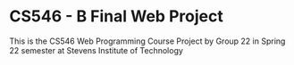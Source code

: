 # CS546 - B Final Web Project
This is the CS546 Web Programming Course Project by Group 22 in Spring 22 semester at Stevens Institute of Technology
